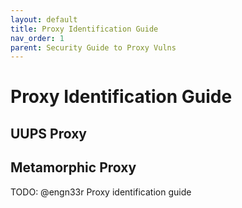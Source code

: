 ```yaml
---
layout: default
title: Proxy Identification Guide
nav_order: 1
parent: Security Guide to Proxy Vulns
---
```


# Proxy Identification Guide

## UUPS Proxy

## Metamorphic Proxy

TODO: @engn33r Proxy identification guide